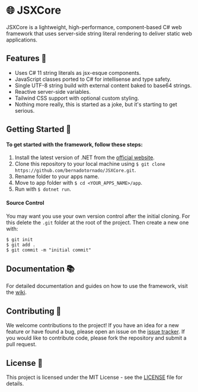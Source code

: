 # 🌐 JSXCore 

JSXCore is a lightweight, high-performance, component-based C# web framework that uses server-side string literal rendering to deliver static web applications.

## Features 🎉

- Uses C# 11 string literals as jsx-esque components.
- JavaScript classes ported to C# for intellisense and type safety.
- Single UTF-8 string build with external content baked to base64 strings.
- Reactive server-side variables.
- Tailwind CSS support with optional custom styling.
- Nothing more really, this is started as a joke, but it's starting to get serious.

## Getting Started 🚀

#### To get started with the framework, follow these steps:

1. Install the latest version of .NET from the [official website](https://dotnet.microsoft.com/download).
2. Clone this repository to your local machine using `$ git clone https://github.com/bernadotornado/JSXCore.git`.
3. Rename folder to your apps name.
4. Move to app folder with `$ cd <YOUR_APPS_NAME>/app`.
5. Run with `$ dotnet run`.

#### Source Control
You may want you use your own version control after the initial cloning. For this delete the `.git` folder at the root of the project. Then create a new one with: 
```
$ git init
$ git add .
$ git commit -m "initial commit"
```

## Documentation 📚

For detailed documentation and guides on how to use the framework, visit the [wiki](https://github.com/bernadotornado/HttpServer/wiki).

## Contributing 🤝

We welcome contributions to the project! If you have an idea for a new feature or have found a bug, please open an issue on the [issue tracker](https://github.com/bernadotornado/HttpServer/issues). If you would like to contribute code, please fork the repository and submit a pull request.

## License 📜

This project is licensed under the MIT License - see the [LICENSE](https://github.com/bernadotornado/HttpServer/blob/main/LICENSE.md) file for details.
